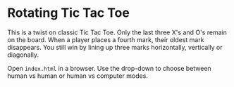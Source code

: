 # Rotating Tic Tac Toe

This is a twist on classic Tic Tac Toe. Only the last three X's and O's remain on the board. When a player places a fourth mark, their oldest mark disappears. You still win by lining up three marks horizontally, vertically or diagonally.

Open `index.html` in a browser. Use the drop-down to choose between human vs human or human vs computer modes.
